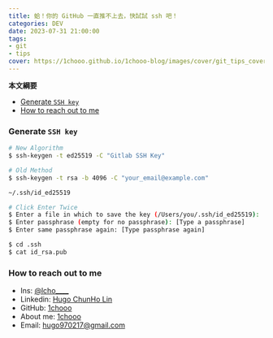 ```yaml
---
title: 蛤！你的 GitHub 一直推不上去，快試試 ssh 吧！
categories: DEV
date: 2023-07-31 21:00:00
tags: 
- git 
- tips
cover: https://1chooo.github.io/1chooo-blog/images/cover/git_tips_cover.png
---
```


**本文綱要**
- [Generate `SSH key`](#generate-ssh-key)
- [How to reach out to me](#how-to-reach-out-to-me)

### Generate `SSH key`
```bash
# New Algorithm
$ ssh-keygen -t ed25519 -C "Gitlab SSH Key"

# Old Method
$ ssh-keygen -t rsa -b 4096 -C "your_email@example.com"

~/.ssh/id_ed25519

# Click Enter Twice
$ Enter a file in which to save the key (/Users/you/.ssh/id_ed25519):
$ Enter passphrase (empty for no passphrase): [Type a passphrase]
$ Enter same passphrase again: [Type passphrase again]

$ cd .ssh
$ cat id_rsa.pub
```

### How to reach out to me
- Ins: [@lcho____](https://www.instagram.com/lcho____/)
- Linkedin: [Hugo ChunHo Lin](https://www.linkedin.com/in/1chooo/)
- GitHub: [1chooo](https://github.com/1chooo)
- About me: [1chooo](https://sites.google.com/g.ncu.edu.tw/1chooo)
- Email: hugo970217@gmail.com